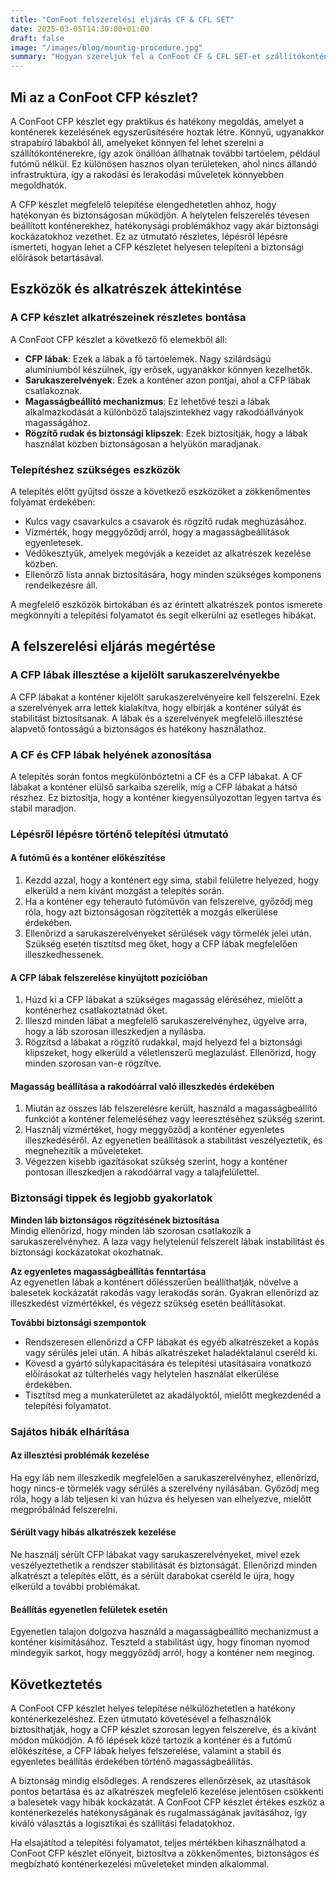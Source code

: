 ```yaml
---
title: "ConFoot felszerelési eljárás CF & CFL SET"
date: 2025-03-05T14:30:00+01:00
draft: false
image: "/images/blog/mountig-procedure.jpg"
summary: "Hogyan szereljük fel a ConFoot CF & CFL SET-et szállítókonténerre."
---
```


## Mi az a ConFoot CFP készlet?  
A ConFoot CFP készlet egy praktikus és hatékony megoldás, amelyet a konténerek kezelésének egyszerűsítésére hoztak létre. Könnyű, ugyanakkor strapabíró lábakból áll, amelyeket könnyen fel lehet szerelni a szállítókonténerekre, így azok önállóan állhatnak további tartóelem, például futómű nélkül. Ez különösen hasznos olyan területeken, ahol nincs állandó infrastruktúra, így a rakodási és lerakodási műveletek könnyebben megoldhatók.

A CFP készlet megfelelő telepítése elengedhetetlen ahhoz, hogy hatékonyan és biztonságosan működjön. A helytelen felszerelés tévesen beállított konténerekhez, hatékonysági problémákhoz vagy akár biztonsági kockázatokhoz vezethet. Ez az útmutató részletes, lépésről lépésre ismerteti, hogyan lehet a CFP készletet helyesen telepíteni a biztonsági előírások betartásával.

## Eszközök és alkatrészek áttekintése

### A CFP készlet alkatrészeinek részletes bontása  
A ConFoot CFP készlet a következő fő elemekből áll:  
- **CFP lábak**: Ezek a lábak a fő tartóelemek. Nagy szilárdságú alumíniumból készülnek, így erősek, ugyanakkor könnyen kezelhetők.  
- **Sarukaszerelvények**: Ezek a konténer azon pontjai, ahol a CFP lábak csatlakoznak.  
- **Magasságbeállító mechanizmus**: Ez lehetővé teszi a lábak alkalmazkodását a különböző talajszintekhez vagy rakodóállványok magasságához.  
- **Rögzítő rudak és biztonsági klipszek**: Ezek biztosítják, hogy a lábak használat közben biztonságosan a helyükön maradjanak.

### Telepítéshez szükséges eszközök  
A telepítés előtt gyűjtsd össze a következő eszközöket a zökkenőmentes folyamat érdekében:  
- Kulcs vagy csavarkulcs a csavarok és rögzítő rudak meghúzásához.  
- Vízmérték, hogy meggyőződj arról, hogy a magasságbeállítások egyenletesek.  
- Védőkesztyűk, amelyek megóvják a kezeidet az alkatrészek kezelése közben.  
- Ellenőrző lista annak biztosítására, hogy minden szükséges komponens rendelkezésre áll.

A megfelelő eszközök birtokában és az érintett alkatrészek pontos ismerete megkönnyíti a telepítési folyamatot és segít elkerülni az esetleges hibákat.

## A felszerelési eljárás megértése

### A CFP lábak illesztése a kijelölt sarukaszerelvényekbe  
A CFP lábakat a konténer kijelölt sarukaszerelvényeire kell felszerelni. Ezek a szerelvények arra lettek kialakítva, hogy elbírják a konténer súlyát és stabilitást biztosítsanak. A lábak és a szerelvények megfelelő illesztése alapvető fontosságú a biztonságos és hatékony használathoz.

### A CF és CFP lábak helyének azonosítása  
A telepítés során fontos megkülönböztetni a CF és a CFP lábakat. A CF lábakat a konténer elülső sarkaiba szerelik, míg a CFP lábakat a hátsó részhez. Ez biztosítja, hogy a konténer kiegyensúlyozottan legyen tartva és stabil maradjon.

### Lépésről lépésre történő telepítési útmutató

#### A futómű és a konténer előkészítése  
1. Kezdd azzal, hogy a konténert egy sima, stabil felületre helyezed, hogy elkerüld a nem kívánt mozgást a telepítés során.  
2. Ha a konténer egy teherautó futóművön van felszerelve, győződj meg róla, hogy azt biztonságosan rögzítették a mozgás elkerülése érdekében.  
3. Ellenőrizd a sarukaszerelvényeket sérülések vagy törmelék jelei után. Szükség esetén tisztítsd meg őket, hogy a CFP lábak megfelelően illeszkedhessenek.

#### A CFP lábak felszerelése kinyújtott pozícióban  
1. Húzd ki a CFP lábakat a szükséges magasság eléréséhez, mielőtt a konténerhez csatlakoztatnád őket.  
2. Illeszd minden lábat a megfelelő sarukaszerelvényhez, ügyelve arra, hogy a láb szorosan illeszkedjen a nyílásba.  
3. Rögzítsd a lábakat a rögzítő rudakkal, majd helyezd fel a biztonsági klipszeket, hogy elkerüld a véletlenszerű meglazulást. Ellenőrizd, hogy minden szorosan van-e rögzítve.

#### Magasság beállítása a rakodóárral való illeszkedés érdekében  
1. Miután az összes láb felszerelésre került, használd a magasságbeállító funkciót a konténer felemeléséhez vagy leeresztéséhez szükség szerint.  
2. Használj vízmértéket, hogy meggyőződj a konténer egyenletes illeszkedéséről. Az egyenetlen beállítások a stabilitást veszélyeztetik, és megnehezítik a műveleteket.  
3. Végezzen kisebb igazításokat szükség szerint, hogy a konténer pontosan illeszkedjen a rakodóárral vagy a talajfelülettel.

### Biztonsági tippek és legjobb gyakorlatok

**Minden láb biztonságos rögzítésének biztosítása**  
Mindig ellenőrizd, hogy minden láb szorosan csatlakozik a sarukaszerelvényhez. A laza vagy helytelenül felszerelt lábak instabilitást és biztonsági kockázatokat okozhatnak.

**Az egyenletes magasságbeállítás fenntartása**  
Az egyenetlen lábak a konténert dőlésszerűen beállíthatják, növelve a balesetek kockázatát rakodás vagy lerakodás során. Gyakran ellenőrizd az illeszkedést vízmértékkel, és végezz szükség esetén beállításokat.

**További biztonsági szempontok**  
- Rendszeresen ellenőrizd a CFP lábakat és egyéb alkatrészeket a kopás vagy sérülés jelei után. A hibás alkatrészeket haladéktalanul cseréld ki.  
- Kövesd a gyártó súlykapacitására és telepítési utasításaira vonatkozó előírásokat az túlterhelés vagy helytelen használat elkerülése érdekében.  
- Tisztítsd meg a munkaterületet az akadályoktól, mielőtt megkezdenéd a telepítési folyamatot.

### Sajátos hibák elhárítása

#### Az illesztési problémák kezelése  
Ha egy láb nem illeszkedik megfelelően a sarukaszerelvényhez, ellenőrizd, hogy nincs-e törmelék vagy sérülés a szerelvény nyílásában. Győződj meg róla, hogy a láb teljesen ki van húzva és helyesen van elhelyezve, mielőtt megpróbálnád felszerelni.

#### Sérült vagy hibás alkatrészek kezelése  
Ne használj sérült CFP lábakat vagy sarukaszerelvényeket, mivel ezek veszélyeztethetik a rendszer stabilitását és biztonságát. Ellenőrizd minden alkatrészt a telepítés előtt, és a sérült darabokat cseréld le újra, hogy elkerüld a további problémákat.

#### Beállítás egyenetlen felületek esetén  
Egyenetlen talajon dolgozva használd a magasságbeállító mechanizmust a konténer kisimításához. Teszteld a stabilitást úgy, hogy finoman nyomod mindegyik sarkot, hogy meggyőződj arról, hogy a konténer nem meginog.

## Következtetés

A ConFoot CFP készlet helyes telepítése nélkülözhetetlen a hatékony konténerkezeléshez. Ezen útmutató követésével a felhasználók biztosíthatják, hogy a CFP készlet szorosan legyen felszerelve, és a kívánt módon működjön. A fő lépések közé tartozik a konténer és a futómű előkészítése, a CFP lábak helyes felszerelése, valamint a stabil és egyenletes beállítás érdekében történő magasságbeállítás.

A biztonság mindig elsődleges. A rendszeres ellenőrzések, az utasítások pontos betartása és az alkatrészek megfelelő kezelése jelentősen csökkenti a balesetek vagy hibák kockázatát. A ConFoot CFP készlet értékes eszköz a konténerkezelés hatékonyságának és rugalmasságának javításához, így kiváló választás a logisztikai és szállítási feladatokhoz.

Ha elsajátítod a telepítési folyamatot, teljes mértékben kihasználhatod a ConFoot CFP készlet előnyeit, biztosítva a zökkenőmentes, biztonságos és megbízható konténerkezelési műveleteket minden alkalommal.
